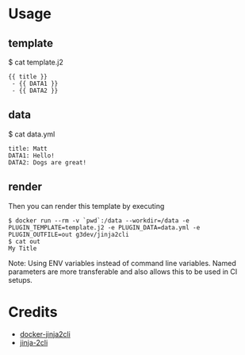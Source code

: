# Usage

## template
$ cat template.j2

```text
{{ title }}
 - {{ DATA1 }}
 - {{ DATA2 }}
```

## data
$ cat data.yml

```text
title: Matt
DATA1: Hello!
DATA2: Dogs are great!
```

## render
Then you can render this template by executing

```text
$ docker run --rm -v `pwd`:/data --workdir=/data -e PLUGIN_TEMPLATE=template.j2 -e PLUGIN_DATA=data.yml -e PLUGIN_OUTFILE=out g3dev/jinja2cli
$ cat out
My Title
```

Note: Using ENV variables instead of command line variables. Named parameters are more transferable and also allows this to be used in CI setups.

# Credits
- [docker-jinja2cli](https://hub.docker.com/r/vikingco/jinja2cli/)
- [jinja-2cli](https://github.com/mattrobenolt/jinja2-cli)

